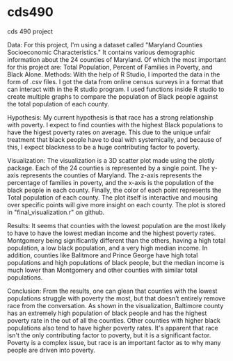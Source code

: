 # cds490
cds 490 project

Data:
For this project, I'm using a dataset called "Maryland Counties Socioeconomic Characteristics." It contains various demographic information about the 24 counties of Maryland. Of which the most important for this project are: Total Population, Percent of Families in Poverty, and Black Alone. 
Methods:
With the help of R Studio, I imported the data in the form of .csv files. I got the data from online census surveys in a format that can interact with in the R studio program. I used functions inside R studio to create multiple graphs to compare the population of Black people against the total population of each county.

Hypothesis:
My current hypothesis is that race has a strong relationship with poverty. I expect to find counties with the highest Black populations to have the higest poverty rates on average. This due to the unique unfair treatment that black people have to deal with systemically, and because of this, I expect blackness to be a huge contributing factor to poverty. 

Visualization:
The visualization is a 3D scatter plot made using the plotly package. Each of the 24 counties is represented by a single point. The y-axis represents the counties of Maryland. The z-axis represents the percentage of families in poverty, and the x-axis is the population of the black people in each county. Finally, the color of each point represents the Total population of each county. The plot itself is interactive and mousing over specific points will give more insight on each county. The plot is stored in "final_visualization.r" on github.

Results:
It seems that counties with the lowest population are the most likely to have to have the lowest median income and the highest poverty rates. Montgomery being significantly different than the others, having a high total population, a low black population, and a very high median income. In addition, counties like Balitmore and Prince George have high total populations and high populations of black people, but the median income is much lower than Montgomery and other counties with similar total populations. 


Conclusion: From the results, one can glean that counties with the lowest populations struggle with poverty the most, but that doesn't entirely remove race from the conversation. As shown in the visualization, Baltimore county has an extremely high population of black people and has the highest poverty rate in the out of all the counties. Other counties with higher black populations also tend to have higher poverty rates. It's apparent that race isn't the only contributing factor to poverty, but it is a significant factor. Poverty is a complex issue, but race is an important factor as to why many people are driven into poverty. 
